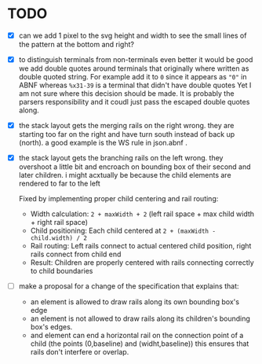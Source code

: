 
# TODO

- [x] can we add 1 pixel to the svg height and width to see the small lines of the pattern at the bottom and right?

- [x] to distinguish terminals from non-terminals even better it would be good we add double quotes around terminals that originally where written as double quoted string. For example add it to `0` since it appears as `"0"` in ABNF whereas `%x31-39` is a terminal that didn't have double quotes
Yet I am not sure where this decision should be made. It is probably the parsers responsibility and it coudl just pass the escaped double quotes along.

- [x] the stack layout gets the merging rails on the right wrong. they are starting too far on the right and have turn south instead of back up (north). a good example is the WS rule in json.abnf .
- [x] the stack layout gets the branching rails on the left wrong. they overshoot a little bit and encroach on bounding box of their second and later children. i might acxtually be because the child elements are rendered to far to the left

  Fixed by implementing proper child centering and rail routing:
  * Width calculation: `2 + maxWidth + 2` (left rail space + max child width + right rail space)
  * Child positioning: Each child centered at `2 + (maxWidth - child.width) / 2`
  * Rail routing: Left rails connect to actual centered child position, right rails connect from child end
  * Result: Children are properly centered with rails connecting correctly to child boundaries

- [ ] make a proposal for a change of the specification that explains that:
    - an element is allowed to draw rails along its own bounding box's edge
    - an element is not allowed to draw rails along its children's bounding box's edges.
    - and element can end a horizontal rail on the connection point of a child (the points (0,baseline) and (widht,baseline))
    this ensures that rails don't interfere or overlap.

